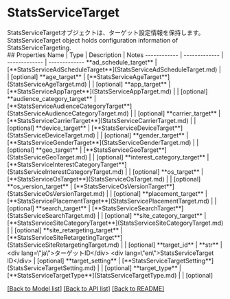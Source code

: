 # StatsServiceTarget

<div lang=\"ja\">StatsServiceTargetオブジェクトは、ターゲット設定情報を保持します。</div> <div lang=\"en\">StatsServiceTarget object holds configuration information of StatsServiceTargeting.</div> 
## Properties
Name | Type | Description | Notes
------------ | ------------- | ------------- | -------------
**ad_schedule_target** | [**StatsServiceAdScheduleTarget**](StatsServiceAdScheduleTarget.md) |  | [optional] 
**age_target** | [**StatsServiceAgeTarget**](StatsServiceAgeTarget.md) |  | [optional] 
**app_target** | [**StatsServiceAppTarget**](StatsServiceAppTarget.md) |  | [optional] 
**audience_category_target** | [**StatsServiceAudienceCategoryTarget**](StatsServiceAudienceCategoryTarget.md) |  | [optional] 
**carrier_target** | [**StatsServiceCarrierTarget**](StatsServiceCarrierTarget.md) |  | [optional] 
**device_target** | [**StatsServiceDeviceTarget**](StatsServiceDeviceTarget.md) |  | [optional] 
**gender_target** | [**StatsServiceGenderTarget**](StatsServiceGenderTarget.md) |  | [optional] 
**geo_target** | [**StatsServiceGeoTarget**](StatsServiceGeoTarget.md) |  | [optional] 
**interest_category_target** | [**StatsServiceInterestCategoryTarget**](StatsServiceInterestCategoryTarget.md) |  | [optional] 
**os_target** | [**StatsServiceOsTarget**](StatsServiceOsTarget.md) |  | [optional] 
**os_version_target** | [**StatsServiceOsVersionTarget**](StatsServiceOsVersionTarget.md) |  | [optional] 
**placement_target** | [**StatsServicePlacementTarget**](StatsServicePlacementTarget.md) |  | [optional] 
**search_target** | [**StatsServiceSearchTarget**](StatsServiceSearchTarget.md) |  | [optional] 
**site_category_target** | [**StatsServiceSiteCategoryTarget**](StatsServiceSiteCategoryTarget.md) |  | [optional] 
**site_retargeting_target** | [**StatsServiceSiteRetargetingTarget**](StatsServiceSiteRetargetingTarget.md) |  | [optional] 
**target_id** | **str** | &lt;div lang&#x3D;\&quot;ja\&quot;&gt;ターゲットID&lt;/div&gt; &lt;div lang&#x3D;\&quot;en\&quot;&gt;StatsServiceTarget ID&lt;/div&gt;  | [optional] 
**target_setting** | [**StatsServiceTargetSetting**](StatsServiceTargetSetting.md) |  | [optional] 
**target_type** | [**StatsServiceTargetType**](StatsServiceTargetType.md) |  | [optional] 

[[Back to Model list]](../README.md#documentation-for-models) [[Back to API list]](../README.md#documentation-for-api-endpoints) [[Back to README]](../README.md)


